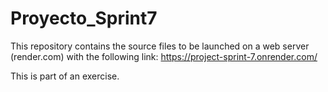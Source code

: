 # Proyecto_Sprint7

This repository contains the source files to be launched on a web server (render.com) with the following link:
https://project-sprint-7.onrender.com/

This is part of an exercise.
